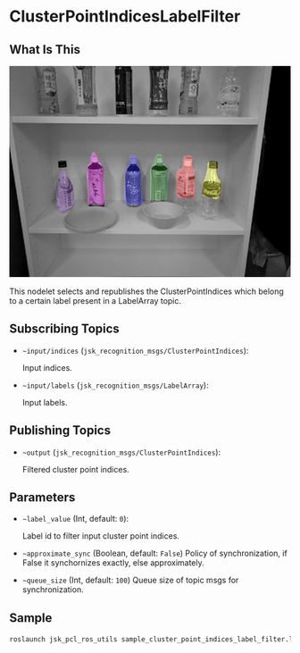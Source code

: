 # ClusterPointIndicesLabelFilter
## What Is This

![](images/cluster_point_indices_label_filter.png)

This nodelet selects and republishes the ClusterPointIndices which belong to a certain label present in a LabelArray topic.

## Subscribing Topics
* `~input/indices` (`jsk_recognition_msgs/ClusterPointIndices`):

   Input indices.
* `~input/labels` (`jsk_recognition_msgs/LabelArray`):

   Input labels.

## Publishing Topics
* `~output` (`jsk_recognition_msgs/ClusterPointIndices`):

  Filtered cluster point indices.

## Parameters
* `~label_value` (Int, default: `0`):

   Label id to filter input cluster point indices.

* `~approximate_sync` (Boolean, default: `False`)
   Policy of synchronization, if False it synchornizes exactly, else approximately.

* `~queue_size` (Int, default: `100`)
   Queue size of topic msgs for synchronization.


## Sample

```bash
roslaunch jsk_pcl_ros_utils sample_cluster_point_indices_label_filter.launch
```
